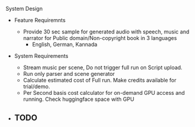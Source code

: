 System Design


- Feature Requiremnts
    - Provide 30 sec sample for generated audio with speech, music and narrator for Public domain/Non-copyright book in 3 languages
        - English, German, Kannada

- System Requirements
    - Stream music per scene, Do not trigger full run on Script upload.
    - Run only parser and scene generator
    - Calculate estimated cost of Full run.  Make credits available for trial/demo.
    - Per Second basis cost calculator for on-demand GPU access and running. Check huggingface space with GPU

- TODO
  - 